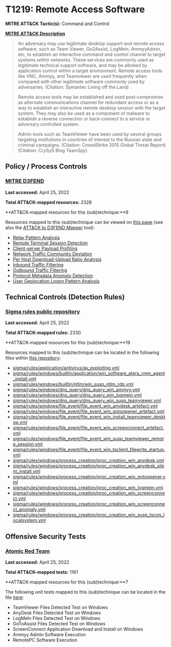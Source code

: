 # T1219: Remote Access Software
**MITRE ATT&CK Tactic(s):** Command and Control

**[MITRE ATT&CK Description](https://attack.mitre.org/techniques/T1219)**
<blockquote>An adversary may use legitimate desktop support and remote access software, such as Team Viewer, Go2Assist, LogMein, AmmyyAdmin, etc, to establish an interactive command and control channel to target systems within networks. These services are commonly used as legitimate technical support software, and may be allowed by application control within a target environment. Remote access tools like VNC, Ammyy, and Teamviewer are used frequently when compared with other legitimate software commonly used by adversaries. (Citation: Symantec Living off the Land)

Remote access tools may be established and used post-compromise as alternate communications channel for redundant access or as a way to establish an interactive remote desktop session with the target system. They may also be used as a component of malware to establish a reverse connection or back-connect to a service or adversary controlled system.

Admin tools such as TeamViewer have been used by several groups targeting institutions in countries of interest to the Russian state and criminal campaigns. (Citation: CrowdStrike 2015 Global Threat Report) (Citation: CrySyS Blog TeamSpy)</blockquote>
## Policy / Process Controls
### [MITRE D3FEND](https://d3fend.mitre.org/)
**Last accessed:** April 25, 2022

**Total ATT&CK-mapped resources:** 2328

**ATT&CK-mapped resources for this (sub)technique:**9

Resources mapped to this (sub)technique can be viewed on [this page](https://d3fend.mitre.org/) (see also the [ATT&CK to D3FEND Mapper](https://d3fend.mitre.org/tools/attack-mapper) tool):

* [Relay Pattern Analysis](https://d3fend.mitre.org/techniques/d3f:RelayPatternAnalysis)
* [Remote Terminal Session Detection](https://d3fend.mitre.org/techniques/d3f:RemoteTerminalSessionDetection)
* [Client-server Payload Profiling](https://d3fend.mitre.org/techniques/d3f:Client-serverPayloadProfiling)
* [Network Traffic Community Deviation](https://d3fend.mitre.org/techniques/d3f:NetworkTrafficCommunityDeviation)
* [Per Host Download-Upload Ratio Analysis](https://d3fend.mitre.org/techniques/d3f:PerHostDownload-UploadRatioAnalysis)
* [Inbound Traffic Filtering](https://d3fend.mitre.org/techniques/d3f:InboundTrafficFiltering)
* [Outbound Traffic Filtering](https://d3fend.mitre.org/techniques/d3f:OutboundTrafficFiltering)
* [Protocol Metadata Anomaly Detection](https://d3fend.mitre.org/techniques/d3f:ProtocolMetadataAnomalyDetection)
* [User Geolocation Logon Pattern Analysis](https://d3fend.mitre.org/techniques/d3f:UserGeolocationLogonPatternAnalysis)

## Technical Controls (Detection Rules)
### [Sigma rules public repository](https://github.com/SigmaHQ/sigma)
**Last accessed:** April 25, 2022

**Total ATT&CK-mapped rules:** 2330

**ATT&CK-mapped resources for this (sub)technique:**19

Resources mapped to this (sub)technique can be located in the following files within [this repository](https://github.com/SigmaHQ/sigma/tree/master/rules):

* [sigma/rules/application/antivirus/av_exploiting.yml](https://github.com/SigmaHQ/sigma/blob/master/rules/application/antivirus/av_exploiting.yml)
* [sigma/rules/windows/builtin/application/win_software_atera_rmm_agent_install.yml](https://github.com/SigmaHQ/sigma/blob/master/rules/windows/builtin/application/win_software_atera_rmm_agent_install.yml)
* [sigma/rules/windows/builtin/ntlm/win_susp_ntlm_rdp.yml](https://github.com/SigmaHQ/sigma/blob/master/rules/windows/builtin/ntlm/win_susp_ntlm_rdp.yml)
* [sigma/rules/windows/dns_query/dns_query_win_ammyy.yml](https://github.com/SigmaHQ/sigma/blob/master/rules/windows/dns_query/dns_query_win_ammyy.yml)
* [sigma/rules/windows/dns_query/dns_query_win_logmein.yml](https://github.com/SigmaHQ/sigma/blob/master/rules/windows/dns_query/dns_query_win_logmein.yml)
* [sigma/rules/windows/dns_query/dns_query_win_susp_teamviewer.yml](https://github.com/SigmaHQ/sigma/blob/master/rules/windows/dns_query/dns_query_win_susp_teamviewer.yml)
* [sigma/rules/windows/file_event/file_event_win_anydesk_artefact.yml](https://github.com/SigmaHQ/sigma/blob/master/rules/windows/file_event/file_event_win_anydesk_artefact.yml)
* [sigma/rules/windows/file_event/file_event_win_gotoopener_artefact.yml](https://github.com/SigmaHQ/sigma/blob/master/rules/windows/file_event/file_event_win_gotoopener_artefact.yml)
* [sigma/rules/windows/file_event/file_event_win_install_teamviewer_desktop.yml](https://github.com/SigmaHQ/sigma/blob/master/rules/windows/file_event/file_event_win_install_teamviewer_desktop.yml)
* [sigma/rules/windows/file_event/file_event_win_screenconnect_artefact.yml](https://github.com/SigmaHQ/sigma/blob/master/rules/windows/file_event/file_event_win_screenconnect_artefact.yml)
* [sigma/rules/windows/file_event/file_event_win_susp_teamviewer_remote_session.yml](https://github.com/SigmaHQ/sigma/blob/master/rules/windows/file_event/file_event_win_susp_teamviewer_remote_session.yml)
* [sigma/rules/windows/file_event/file_event_win_tsclient_filewrite_startup.yml](https://github.com/SigmaHQ/sigma/blob/master/rules/windows/file_event/file_event_win_tsclient_filewrite_startup.yml)
* [sigma/rules/windows/process_creation/proc_creation_win_anydesk.yml](https://github.com/SigmaHQ/sigma/blob/master/rules/windows/process_creation/proc_creation_win_anydesk.yml)
* [sigma/rules/windows/process_creation/proc_creation_win_anydesk_silent_install.yml](https://github.com/SigmaHQ/sigma/blob/master/rules/windows/process_creation/proc_creation_win_anydesk_silent_install.yml)
* [sigma/rules/windows/process_creation/proc_creation_win_gotoopener.yml](https://github.com/SigmaHQ/sigma/blob/master/rules/windows/process_creation/proc_creation_win_gotoopener.yml)
* [sigma/rules/windows/process_creation/proc_creation_win_logmein.yml](https://github.com/SigmaHQ/sigma/blob/master/rules/windows/process_creation/proc_creation_win_logmein.yml)
* [sigma/rules/windows/process_creation/proc_creation_win_screenconnect.yml](https://github.com/SigmaHQ/sigma/blob/master/rules/windows/process_creation/proc_creation_win_screenconnect.yml)
* [sigma/rules/windows/process_creation/proc_creation_win_screenconnect_anomaly.yml](https://github.com/SigmaHQ/sigma/blob/master/rules/windows/process_creation/proc_creation_win_screenconnect_anomaly.yml)
* [sigma/rules/windows/process_creation/proc_creation_win_susp_tscon_localsystem.yml](https://github.com/SigmaHQ/sigma/blob/master/rules/windows/process_creation/proc_creation_win_susp_tscon_localsystem.yml)


## Offensive Security Tests
### [Atomic Red Team](https://github.com/redcanaryco/atomic-red-team)
**Last accessed:** April 25, 2022

**Total ATT&CK-mapped tests:** 1161

**ATT&CK-mapped resources for this (sub)technique:**7

The following unit tests mapped to this (sub)technique can be located in the file [here](https://github.com/redcanaryco/atomic-red-team/tree/master/atomics/T1219/T1219.yaml):

* TeamViewer Files Detected Test on Windows
* AnyDesk Files Detected Test on Windows
* LogMeIn Files Detected Test on Windows
* GoToAssist Files Detected Test on Windows
* ScreenConnect Application Download and Install on Windows
* Ammyy Admin Software Execution
* RemotePC Software Execution

